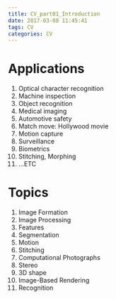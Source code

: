 ```yaml
---
title: CV_part01_Introduction
date: 2017-03-08 11:45:41
tags: CV
categories: CV
---
```

# Applications
1. Optical character recognition
2. Machine inspection
3. Object recognition
4. Medical imaging
5. Automotive safety
6. Match move: Hollywood movie
7. Motion capture
8. Surveillance
9. Biometrics
10. Stitching, Morphing
11. ...ETC

# Topics
1. Image Formation
2. Image Processing
3. Features
4. Segmentation
5. Motion
6. Stitching
7. Computational Photographs
8. Stereo
9. 3D shape
10. Image-Based Rendering
11. Recognition